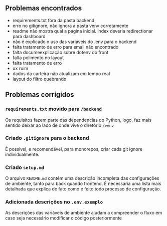 ## Problemas encontrados

- requirements.txt fora da pasta backend
- erro no gitignore, não ignora a pasta venv corretamente
- readme não mostra qual a pagina inicial. index deveria redirectionar para dashboard
- não é explicado o uso das variáveis do .env para o backend
- falta tratamento de erro para email não encontrado
- falta documeexplicação sobre dotenv do front
- falta polimento no layout
- falta tratamento de erro
- ux ruim
- dados da carteira não atualizam em tempo real
- layout do filtro quebrando

## Problemas corrigidos

### `requirements.txt` movido para `/backend`

Os requisitos fazem parte das dependencias do Python, logo, faz mais sentido deixar ao lado de onde vive o diretório `/venv`

### Criado `.gitignore` para o backend

É possível, e recomendável, para monorepos, criar cada git ignore individualmente.

### Criado `setup.md`

O arquivo `README.md` contém uma descrição incompleta das configurações de ambiente, tanto para back quando frontend. É necessária uma lista mais detalhada que explica de fato como é feito todo processo de configuração.

### Adicionada descrições no `.env.exemplo`

As descrições das variáveis de ambiente ajudam a compreender o fluxo em caso seja necessário modificar o código posteriormente